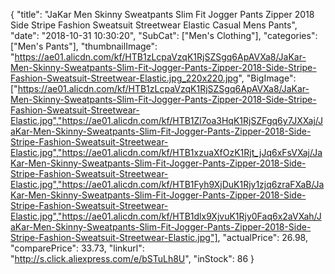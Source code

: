 {
	"title": "JaKar Men Skinny Sweatpants Slim Fit Jogger Pants Zipper 2018 Side Stripe Fashion Sweatsuit Streetwear Elastic Casual Mens Pants",
	"date": "2018-10-31 10:30:20",
	"SubCat": ["Men's Clothing"],
	"categories": ["Men's Pants"],
	"thumbnailImage": "https://ae01.alicdn.com/kf/HTB1zLcpaVzqK1RjSZSgq6ApAVXa8/JaKar-Men-Skinny-Sweatpants-Slim-Fit-Jogger-Pants-Zipper-2018-Side-Stripe-Fashion-Sweatsuit-Streetwear-Elastic.jpg_220x220.jpg",
	"BigImage": ["https://ae01.alicdn.com/kf/HTB1zLcpaVzqK1RjSZSgq6ApAVXa8/JaKar-Men-Skinny-Sweatpants-Slim-Fit-Jogger-Pants-Zipper-2018-Side-Stripe-Fashion-Sweatsuit-Streetwear-Elastic.jpg","https://ae01.alicdn.com/kf/HTB1Zl7oa3HqK1RjSZFgq6y7JXXaj/JaKar-Men-Skinny-Sweatpants-Slim-Fit-Jogger-Pants-Zipper-2018-Side-Stripe-Fashion-Sweatsuit-Streetwear-Elastic.jpg","https://ae01.alicdn.com/kf/HTB1xzuaXfOzK1Rjt_jJq6xFsVXaj/JaKar-Men-Skinny-Sweatpants-Slim-Fit-Jogger-Pants-Zipper-2018-Side-Stripe-Fashion-Sweatsuit-Streetwear-Elastic.jpg","https://ae01.alicdn.com/kf/HTB1Fyh9XjDuK1Rjy1zjq6zraFXaB/JaKar-Men-Skinny-Sweatpants-Slim-Fit-Jogger-Pants-Zipper-2018-Side-Stripe-Fashion-Sweatsuit-Streetwear-Elastic.jpg","https://ae01.alicdn.com/kf/HTB1dlx9XjvuK1Rjy0Faq6x2aVXah/JaKar-Men-Skinny-Sweatpants-Slim-Fit-Jogger-Pants-Zipper-2018-Side-Stripe-Fashion-Sweatsuit-Streetwear-Elastic.jpg"],
	"actualPrice": 26.98,
	"comparePrice": 33.73,
	"linkurl": "http://s.click.aliexpress.com/e/bSTuLh8U",
	"inStock": 86
}
